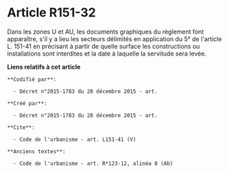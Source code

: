# Article R151-32

Dans les zones U et AU, les documents graphiques du règlement font apparaître, s'il y a lieu les secteurs délimités en
application du 5° de l'article L. 151-41 en précisant à partir de quelle surface les constructions ou installations sont
interdites et la date à laquelle la servitude sera levée.

**Liens relatifs à cet article**

	**Codifié par**:

	  - Décret n°2015-1783 du 28 décembre 2015 - art.

	**Créé par**:

	  - Décret n°2015-1783 du 28 décembre 2015 - art.

	**Cite**:

	  - Code de l'urbanisme - art. L151-41 (V)

	**Anciens textes**:

	  - Code de l'urbanisme - art. R*123-12, alinéa 8 (Ab)
